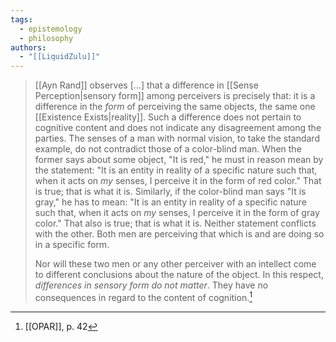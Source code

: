 ```yaml
---
tags:
  - epistemology
  - philosophy
authors:
  - "[[LiquidZulu]]"
---
```


>[[Ayn Rand]] observes \[...] that a difference in [[Sense Perception|sensory form]] among perceivers is precisely that: it is a difference in the *form* of perceiving the same objects, the same one [[Existence Exists|reality]]. Such a difference does not pertain to cognitive content and does not indicate any disagreement among the parties. The senses of a man with normal vision, to take the standard example, do not contradict those of a color-blind man. When the former says about some object, "It is red," he must in reason mean by the statement: "It is an entity in reality of a specific nature such that, when it acts on *my* senses, I perceive it in the form of red color." That is true; that is what it is. Similarly, if the color-blind man says "It is gray," he has to mean: "It is an entity in reality of a specific nature such that, when it acts on *my* senses, I perceive it in the form of gray color." That also is true; that is what it is. Neither statement conflicts with the other. Both men are perceiving that which is and are doing so in a specific form.
>
>Nor will these two men or any other perceiver with an intellect come to different conclusions about the nature of the object. In this respect, *differences in sensory form do not matter*. They have no consequences in regard to the content of cognition.[^1]

[^1]: [[OPAR]], p. 42